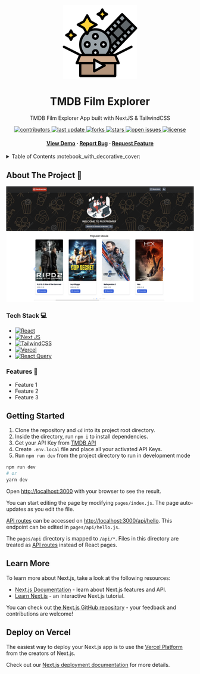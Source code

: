 <div align="center">
<img src="images/movie.png" alt="movie" width="200" height="auto" />
<h1>TMDB Film Explorer</h1>
<p>
    TMDB Film Explorer App built with NextJS & TailwindCSS
  </p>

<!-- Badges -->
<p>
  <a href="https://github.com/Ben888GitHub/project-movie-app/graphs/contributors">
    <img src="https://img.shields.io/github/contributors/Ben888GitHub/project-movie-app" alt="contributors" />
  </a>
  <a href="">
    <img src="https://img.shields.io/github/last-commit/Ben888GitHub/project-movie-app" alt="last update" />
  </a>
  <a href="https://github.com/Ben888GitHub/project-movie-app/network/members">
    <img src="https://img.shields.io/github/forks/Ben888GitHub/project-movie-app" alt="forks" />
  </a>
  <a href="https://github.com/Ben888GitHub/project-movie-app/stargazers">
    <img src="https://img.shields.io/github/stars/Ben888GitHub/project-movie-app" alt="stars" />
  </a>
  <a href="https://github.com/Ben888GitHub/project-movie-app/issues/">
    <img src="https://img.shields.io/github/issues/Ben888GitHub/project-movie-app" alt="open issues" />
  </a>
  <a href="https://github.com/Ben888GitHub/project-movie-app/blob/master/LICENSE">
    <img src="https://img.shields.io/github/license/Ben888GitHub/project-movie-app.svg" alt="license" />
  </a>
</p>

<h4>
    <a href="https://project-movie-app.vercel.app/">View Demo</a>
  <span> · </span>
    <a href="https://github.com/Ben888GitHub/project-movie-app/issues/">Report Bug</a>
  <span> · </span>
    <a href="https://github.com/Ben888GitHub/project-movie-app/issues/">Request Feature</a>
  </h4>

</div>

<!-- TABLE OF CONTENTS -->
<details>
  <summary>Table of Contents :notebook_with_decorative_cover:</summary>
  <ol>
    <li>
      <a href="#about-the-project-star2">About The Project</a>
      <ul>
        <li><a href="#tech-stack-computer">Tech Stack</a></li>
        <li><a href="#features-dart">Features</a></li>
      </ul>
    </li>
    <li>
      <a href="#getting-started">Getting Started</a>
      <ul>
        <li><a href="#prerequisites">Prerequisites</a></li>
        <li><a href="#installation">Installation</a></li>
      </ul>
    </li>
    <li><a href="#usage">Usage</a></li>
    <li><a href="#roadmap">Roadmap</a></li>
    <li><a href="#contributing">Contributing</a></li>
    <li><a href="#license">License</a></li>
    <li><a href="#contact">Contact</a></li>
    <li><a href="#acknowledgments">Acknowledgments</a></li>
  </ol>
</details>

<!-- ABOUT THE PROJECT -->

## About The Project :star2:

<div align="center"> 
  <img src="/images/project-ss.png" alt="screenshot" />
</div>

<!-- TechStack -->

### Tech Stack :computer:

- [![React](https://img.shields.io/badge/react-%2320232a.svg?style=for-the-badge&logo=react&logoColor=%2361DAFB)](https://reactjs.org/)
- [![Next JS](https://img.shields.io/badge/Next-black?style=for-the-badge&logo=next.js&logoColor=white)](https://nextjs.org/)
- [![TailwindCSS](https://img.shields.io/badge/tailwindcss-%2338B2AC.svg?style=for-the-badge&logo=tailwind-css&logoColor=white)](https://tailwindcss.com/)
- [![Vercel](https://img.shields.io/badge/vercel-%23000000.svg?style=for-the-badge&logo=vercel&logoColor=white)](https://vercel.com/)
- [![React Query](https://img.shields.io/badge/-React%20Query-FF4154?style=for-the-badge&logo=react%20query&logoColor=white)](https://tanstack.com/query/v4/docs/overview)

<!-- Features -->

### Features :dart:

- Feature 1
- Feature 2
- Feature 3

## Getting Started

1. Clone the repository and `cd` into its project root directory.
2. Inside the directory, run `npm i` to install dependencies.
3. Get your API Key from [TMDB API](https://www.themoviedb.org/settings/api)
4. Create `.env.local` file and place all your activated API Keys.
5. Run `npm run dev` from the project directory to run in development mode

```bash
npm run dev
# or
yarn dev
```

Open [http://localhost:3000](http://localhost:3000) with your browser to see the result.

You can start editing the page by modifying `pages/index.js`. The page auto-updates as you edit the file.

[API routes](https://nextjs.org/docs/api-routes/introduction) can be accessed on [http://localhost:3000/api/hello](http://localhost:3000/api/hello). This endpoint can be edited in `pages/api/hello.js`.

The `pages/api` directory is mapped to `/api/*`. Files in this directory are treated as [API routes](https://nextjs.org/docs/api-routes/introduction) instead of React pages.

## Learn More

To learn more about Next.js, take a look at the following resources:

- [Next.js Documentation](https://nextjs.org/docs) - learn about Next.js features and API.
- [Learn Next.js](https://nextjs.org/learn) - an interactive Next.js tutorial.

You can check out [the Next.js GitHub repository](https://github.com/vercel/next.js/) - your feedback and contributions are welcome!

## Deploy on Vercel

The easiest way to deploy your Next.js app is to use the [Vercel Platform](https://vercel.com/new?utm_medium=default-template&filter=next.js&utm_source=create-next-app&utm_campaign=create-next-app-readme) from the creators of Next.js.

Check out our [Next.js deployment documentation](https://nextjs.org/docs/deployment) for more details.

